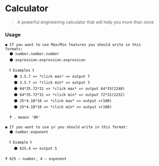 # Calculator
> A powerful engineering calculator that will help you more than once

### Usage
  
    ◼️ If you want to use Max/Min features you should write in this formats: 
      ⚫️ number.number.number
      ⚫️ expression.expression.expression

      ❗️ Examples ❗️
        ⚫️ 3.5.7 => *click max* => output 7
        ⚫️ 3.5.7 => *click min* => output 3
        ⚫️ 64*35.72*31 => *click max* => output 64*35(2240)
        ⚫️ 64*35.72*31 => *click min* => output 72*31(2232)
        ⚫️ 25*4.10*10 => *click max* => output =(100)
        ⚫️ 25*4.10*10 => *click min* => output =(100)
        
      ❓ . means 'OR'

    ◼️ If you want to use y√ you should write in this format:
      ⚫️ number.exponent
      
      ❗️ Example ❗️
        ⚫️ 625.4 => output 5
        
    ❓ 625 — number, 4 — exponent
